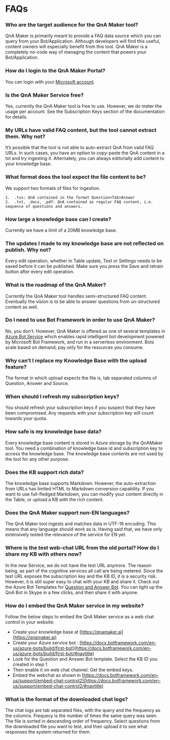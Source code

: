 <!-- 
NavPath: QnA Maker
LinkLabel: FAQ
Url: QnAMaker/documentation/faqs
Weight: 60
-->

# FAQs #
### Who are the target audience for the QnA Maker tool?
QnA Maker is primarily meant to provide a FAQ data source which you can query from your Bot/Application. Although developers will find this useful, content owners will especially benefit from this tool. QnA Maker is a completely no-code way of managing the content that powers your Bot/Application.

### How do I login to the QnA Maker Portal?
You can login with your [Microsoft account](https://www.microsoft.com/en-us/account/).

### Is the QnA Maker Service free?
Yes, currently the QnA Maker tool is free to use. However, we do meter the usage per account. See the Subscription Keys section of the documentation for details.

### My URLs have valid FAQ content, but the tool cannot extract them. Why not?
It’s possible that the tool is not able to auto-extract QnA from valid FAQ URLs. In such cases, you have an option to copy-paste the QnA content in a txt and try ingesting it. Alternately, you can always editorially add content to your knowledge base.

### What format does the tool expect the file content to be?
We support two formats of files for ingestion.

	1.	.tsv: QnA contained in the format Question<Tab>Answer
	2.	.txt, .docx, .pdf: QnA contained as regular FAQ content, i.e. sequence of questions and answers.
	
### How large a knowledge base can I create?
Currently we have a limit of a 20MB knowledge base.

### The updates I made to my knowledge base are not reflected on publish. Why not?
Every edit operation, whether in Table update, Test or Settings needs to be saved before it can be published. Make sure you press the Save and retrain button after every edit operation.

### What is the roadmap of the QnA Maker?
Currently the QnA Maker tool handles semi-structured FAQ content. Eventually the vision is to be able to answer questions from un-structured content as well.

### Do I need to use Bot Framework in order to use QnA Maker?
No, you don’t. However, QnA Maker is offered as one of several templates in [Azure Bot Service](https://azure.microsoft.com/services/bot-service/) which enables rapid intelligent bot development powered by Microsoft Bot Framework, and run in a serverless environment. Bots scale based on demand; pay only for the resources you consume.

### Why can’t I replace my Knowledge Base with the upload feature?
The format in which upload expects the file is, tab separated columns of Question, Answer and Source.

### When should I refresh my subscription keys?
You should refresh your subscription keys if you suspect that they have been compromised. Any requests with your subscription key will count towards your quota.

### How safe is my knowledge base data?
Every knowledge base content is stored in Azure storage by the QnAMaker tool. You need a combination of knowledge base id and subscription key to access the knowledge base. The knowledge base contents are not used by the tool for any other purpose.

### Does the KB support rich data?
The knowledge base supports Markdown. However, the auto-extraction from URLs has limited HTML to Markdown conversion capability. If you want to use full-fledged Markdown, you can modify your content directly in the Table, or upload a KB with the rich content. 

### Does the QnA Maker support non-EN languages?
The QnA Maker tool ingests and matches data in UTF-16 encoding. This means that any language should work as is. Having said that, we have only extensively tested the relevance of the service for EN yet.

### Where is the test web-chat URL from the old portal? How do I share my KB with others now?
In the new Service, we do not have the test URL anymore. The reason being, as part of the cognitive services all call are being metered. Since the test URL exposes the subscription key and the KB ID, it is a security risk. However, it is still super easy to chat with your KB and share it. Check out the Azure Bot Templates for [Question and Answer Bot](https://blog.botframework.com/2016/12/13/More-Ways-to-Make-Smart-Bots/). You can light up the QnA Bot in Skype in a few clicks, and then share it with anyone.

### How do I embed the QnA Maker service in my website?
Follow the below steps to embed the QnA Maker service as a web chat control in your website:
* Create your knowledge base at [https://qnamaker.ai](https://qnamaker.ai)
* Create your Azure service bot : [https://docs.botframework.com/en-us/azure-bots/build/first-bot](https://docs.botframework.com/en-us/azure-bots/build/first-bot/#navtitle) 
* Look for the Question and Answer Bot template. Select the KB ID you created in step 1
* Then enable it on web chat channel. Get the embed keys.
* Embed the webchat as shown in [https://docs.botframework.com/en-us/support/embed-chat-control2](https://docs.botframework.com/en-us/support/embed-chat-control2/#navtitle) 

### What is the format of the downloaded chat logs?
The chat logs are tab separated files, with the query and the frequency as the columns. Frequecy is the number of times the same query was seen. The file is sorted in descending order of frequency. Select questions from the downloaded file you want to test, and then upload it to see what responses the system returned for them.